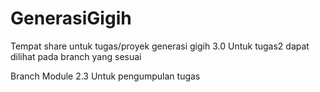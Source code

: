 # GenerasiGigih
Tempat share untuk tugas/proyek generasi gigih 3.0
Untuk tugas2 dapat dilihat pada branch yang sesuai

Branch Module 2.3 Untuk pengumpulan tugas 
